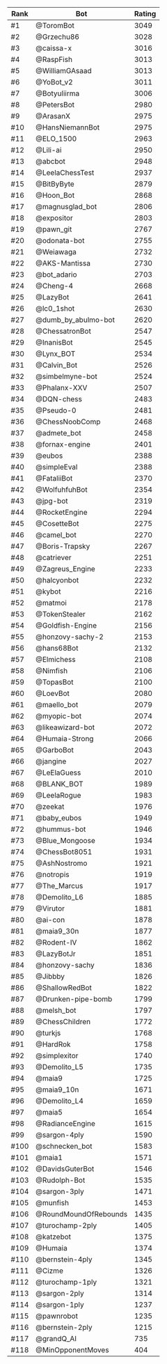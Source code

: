 Rank|Bot|Rating
---|---|---
#1|@ToromBot|3049
#2|@Grzechu86|3028
#3|@caissa-x|3016
#4|@RaspFish|3013
#5|@WilliamGAsaad|3013
#6|@YoBot_v2|3011
#7|@Botyuliirma|3006
#8|@PetersBot|2980
#9|@ArasanX|2975
#10|@HansNiemannBot|2975
#11|@ELO_1500|2963
#12|@Lili-ai|2950
#13|@abcbot|2948
#14|@LeelaChessTest|2937
#15|@BitByByte|2879
#16|@Hoon_Bot|2868
#17|@magnusglad_bot|2806
#18|@expositor|2803
#19|@pawn_git|2767
#20|@odonata-bot|2755
#21|@Weiawaga|2732
#22|@AKS-Mantissa|2730
#23|@bot_adario|2703
#24|@Cheng-4|2668
#25|@LazyBot|2641
#26|@lc0_1shot|2630
#27|@dumb_by_abulmo-bot|2620
#28|@ChessatronBot|2547
#29|@InanisBot|2545
#30|@Lynx_BOT|2534
#31|@Calvin_Bot|2526
#32|@simbelmyne-bot|2524
#33|@Phalanx-XXV|2507
#34|@DQN-chess|2483
#35|@Pseudo-0|2481
#36|@ChessNoobComp|2468
#37|@admete_bot|2458
#38|@fornax-engine|2401
#39|@eubos|2388
#40|@simpleEval|2388
#41|@FataliiBot|2370
#42|@WolfuhfuhBot|2354
#43|@jpg-bot|2319
#44|@RocketEngine|2294
#45|@CosetteBot|2275
#46|@camel_bot|2270
#47|@Boris-Trapsky|2267
#48|@catriever|2251
#49|@Zagreus_Engine|2233
#50|@halcyonbot|2232
#51|@kybot|2216
#52|@matmoi|2178
#53|@TokenStealer|2162
#54|@Goldfish-Engine|2156
#55|@honzovy-sachy-2|2153
#56|@hans68Bot|2132
#57|@Elmichess|2108
#58|@Nimfish|2106
#59|@TopasBot|2100
#60|@LoevBot|2080
#61|@maello_bot|2079
#62|@myopic-bot|2074
#63|@likeawizard-bot|2072
#64|@Humaia-Strong|2066
#65|@GarboBot|2043
#66|@jangine|2027
#67|@LeElaGuess|2010
#68|@BLANK_BOT|1989
#69|@LeelaRogue|1983
#70|@zeekat|1976
#71|@baby_eubos|1949
#72|@hummus-bot|1946
#73|@Blue_Mongoose|1934
#74|@ChessBot8051|1931
#75|@AshNostromo|1921
#76|@notropis|1919
#77|@The_Marcus|1917
#78|@Demolito_L6|1885
#79|@Virutor|1881
#80|@ai-con|1878
#81|@maia9_30n|1877
#82|@Rodent-IV|1862
#83|@LazyBotJr|1851
#84|@honzovy-sachy|1836
#85|@Jibbby|1826
#86|@ShallowRedBot|1822
#87|@Drunken-pipe-bomb|1799
#88|@melsh_bot|1797
#89|@ChessChildren|1772
#90|@turkjs|1768
#91|@HardRok|1758
#92|@simplexitor|1740
#93|@Demolito_L5|1735
#94|@maia9|1725
#95|@maia9_10n|1671
#96|@Demolito_L4|1659
#97|@maia5|1654
#98|@RadianceEngine|1615
#99|@sargon-4ply|1590
#100|@schnecken_bot|1583
#101|@maia1|1571
#102|@DavidsGuterBot|1546
#103|@Rudolph-Bot|1535
#104|@sargon-3ply|1471
#105|@munfish|1453
#106|@RoundMoundOfRebounds|1435
#107|@turochamp-2ply|1405
#108|@katzebot|1375
#109|@Humaia|1374
#110|@bernstein-4ply|1345
#111|@Cizme|1326
#112|@turochamp-1ply|1321
#113|@sargon-2ply|1314
#114|@sargon-1ply|1237
#115|@pawnrobot|1235
#116|@bernstein-2ply|1215
#117|@grandQ_AI|735
#118|@MinOpponentMoves|404
